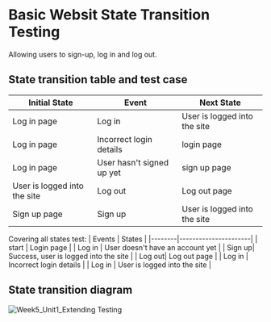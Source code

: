 # Basic Websit State Transition Testing
Allowing users to sign-up, log in and log out.

## State transition table and test case

| Initial State   | Event          | Next State                    |
|-----------------|----------------|-------------------------------|
| Log in page     | Log in         | User is logged into the site |
| Log in page     | Incorrect login details   | login page       |
| Log in page     | User hasn't signed up yet | sign up page    |
| User is logged into the site | Log out | Log out page                  |
| Sign up page    | Sign up        | User is logged into the site |

Covering all states test:
| Events | States               |
|--------|----------------------|
| start  | Login page           |
| Log in | User doesn't have an account yet |
| Sign up| Success, user is logged into the site |
| Log out| Log out page         |
| Log in | Incorrect login details  |
| Log in | User is logged into the site |


## State transition diagram



![Week5_Unit1_Extending Testing](https://github.com/yulingyou/QE_Week5_Extending-Testing_Unit1_Challenge/assets/100756965/cc2d931f-898f-4582-9168-be1605e5476d)